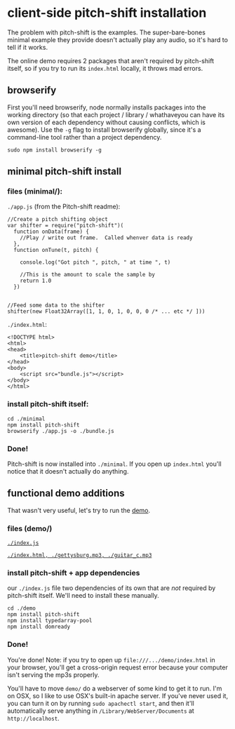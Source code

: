 # client-side pitch-shift installation

The problem with pitch-shift is the examples. The super-bare-bones minimal example they provide doesn't actually play any audio, so it's hard to tell if it works. 

The online demo requires 2 packages that aren't required by pitch-shift itself, so if you try to run its `index.html` locally, it throws mad errors.

## browserify

First you'll need browserify, node normally installs packages into the working directory (so that each project / library / whathaveyou can have its own version of each dependency without causing conflicts, which is awesome). Use the `-g` flag to install browserify globally, since it's a command-line tool rather than a project dependency.

	sudo npm install browserify -g

## minimal pitch-shift install

### files (minimal/):

`./app.js` (from the Pitch-shift readme):

	//Create a pitch shifting object
	var shifter = require("pitch-shift")(
	  function onData(frame) {
	    //Play / write out frame.  Called whenver data is ready
	  },
	  function onTune(t, pitch) {

	    console.log("Got pitch ", pitch, " at time ", t)

	    //This is the amount to scale the sample by
	    return 1.0
	  })


	//Feed some data to the shifter
	shifter(new Float32Array([1, 1, 0, 1, 0, 0, 0 /* ... etc */ ]))

`./index.html`:

	<!DOCTYPE html>
	<html>
	<head>
		<title>pitch-shift demo</title>
	</head>
	<body>
		<script src="bundle.js"></script>
	</body>
	</html>



### install pitch-shift itself:

	cd ./minimal
	npm install pitch-shift
	browserify ./app.js -o ./bundle.js

### Done!

Pitch-shift is now installed into `./minimal`. If you open up `index.html` you'll notice that it doesn't actually do anything.

## functional demo additions

That wasn't very useful, let's try to run the [demo](http://mikolalysenko.github.io/pitch-shift/).

### files (demo/)

[`./index.js`](https://github.com/mikolalysenko/pitch-shift/blob/master/example/index.js)

[`./index.html, ./gettysburg.mp3, ./guitar_c.mp3`](https://github.com/mikolalysenko/pitch-shift/blob/master/example/www)

### install pitch-shift + app dependencies

our `./index.js` file two dependencies of its own that are *not* required by pitch-shift itself. We'll need to install these manually.

	cd ./demo
	npm install pitch-shift
	npm install typedarray-pool
	npm install domready

### Done!

You're done! Note: if you try to open up `file:///.../demo/index.html` in your browser, you'll get a cross-origin request error because your computer isn't serving the mp3s properly. 

You'll have to move `demo/` do a webserver of some kind to get it to run. I'm on OSX, so I like to use OSX's built-in apache server. If you've never used it, you can turn it on by running `sudo apachectl start`, and then it'll automatically serve anything in `/Library/WebServer/Documents` at `http://localhost`.

